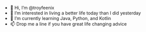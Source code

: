 - 👋 Hi, I’m @troyfeenix
- 👀 I’m interested in living a better life today than I did yesterday
- 🌱 I’m currently learning Java, Python, and Kotlin
- 📫 Drop me a line if you have great life changing advice

<!---
troyfeenix/troyfeenix is a ✨ special ✨ repository because its `README.md` (this file) appears on your GitHub profile.
You can click the Preview link to take a look at your changes.
--->
